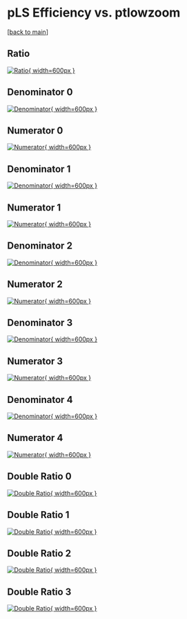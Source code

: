 # pLS Efficiency vs. ptlowzoom

[[back to main](./)]



## Ratio

[![Ratio](../mtv/var/pLS_xtr_211_1_eff_ptlowzoom.png){ width=600px }](../mtv/var/pLS_xtr_211_1_eff_ptlowzoom.pdf)

## Denominator 0

[![Denominator](../mtv/den/pLS_xtr_211_1_eff_ptlowzoom_den0.png){ width=600px }](../mtv/den/pLS_xtr_211_1_eff_ptlowzoom_den0.pdf)

## Numerator 0

[![Numerator](../mtv/num/pLS_xtr_211_1_eff_ptlowzoom_num0.png){ width=600px }](../mtv/num/pLS_xtr_211_1_eff_ptlowzoom_num0.pdf)

## Denominator 1

[![Denominator](../mtv/den/pLS_xtr_211_1_eff_ptlowzoom_den1.png){ width=600px }](../mtv/den/pLS_xtr_211_1_eff_ptlowzoom_den1.pdf)

## Numerator 1

[![Numerator](../mtv/num/pLS_xtr_211_1_eff_ptlowzoom_num1.png){ width=600px }](../mtv/num/pLS_xtr_211_1_eff_ptlowzoom_num1.pdf)

## Denominator 2

[![Denominator](../mtv/den/pLS_xtr_211_1_eff_ptlowzoom_den2.png){ width=600px }](../mtv/den/pLS_xtr_211_1_eff_ptlowzoom_den2.pdf)

## Numerator 2

[![Numerator](../mtv/num/pLS_xtr_211_1_eff_ptlowzoom_num2.png){ width=600px }](../mtv/num/pLS_xtr_211_1_eff_ptlowzoom_num2.pdf)

## Denominator 3

[![Denominator](../mtv/den/pLS_xtr_211_1_eff_ptlowzoom_den3.png){ width=600px }](../mtv/den/pLS_xtr_211_1_eff_ptlowzoom_den3.pdf)

## Numerator 3

[![Numerator](../mtv/num/pLS_xtr_211_1_eff_ptlowzoom_num3.png){ width=600px }](../mtv/num/pLS_xtr_211_1_eff_ptlowzoom_num3.pdf)

## Denominator 4

[![Denominator](../mtv/den/pLS_xtr_211_1_eff_ptlowzoom_den4.png){ width=600px }](../mtv/den/pLS_xtr_211_1_eff_ptlowzoom_den4.pdf)

## Numerator 4

[![Numerator](../mtv/num/pLS_xtr_211_1_eff_ptlowzoom_num4.png){ width=600px }](../mtv/num/pLS_xtr_211_1_eff_ptlowzoom_num4.pdf)

## Double Ratio 0

[![Double Ratio](../mtv/ratio/pLS_xtr_211_1_eff_ptlowzoom_ratio0.png){ width=600px }](../mtv/ratio/pLS_xtr_211_1_eff_ptlowzoom_ratio0.pdf)

## Double Ratio 1

[![Double Ratio](../mtv/ratio/pLS_xtr_211_1_eff_ptlowzoom_ratio1.png){ width=600px }](../mtv/ratio/pLS_xtr_211_1_eff_ptlowzoom_ratio1.pdf)

## Double Ratio 2

[![Double Ratio](../mtv/ratio/pLS_xtr_211_1_eff_ptlowzoom_ratio2.png){ width=600px }](../mtv/ratio/pLS_xtr_211_1_eff_ptlowzoom_ratio2.pdf)

## Double Ratio 3

[![Double Ratio](../mtv/ratio/pLS_xtr_211_1_eff_ptlowzoom_ratio3.png){ width=600px }](../mtv/ratio/pLS_xtr_211_1_eff_ptlowzoom_ratio3.pdf)

